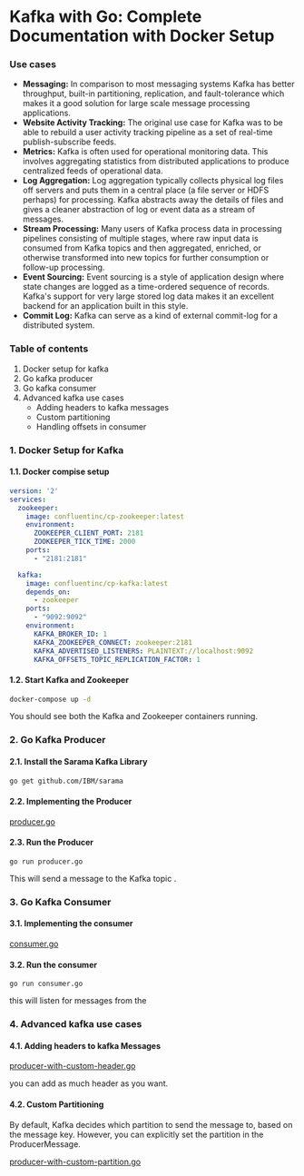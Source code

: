 # Kafka with Go: Complete Documentation with Docker Setup

### Use cases
- **Messaging:**  In comparison to most messaging systems Kafka has better throughput, built-in partitioning, replication, and fault-tolerance which makes it a good solution for large scale message processing applications.
- **Website Activity Tracking:** The original use case for Kafka was to be able to rebuild a user activity tracking pipeline as a set of real-time publish-subscribe feeds.
- **Metrics:** Kafka is often used for operational monitoring data. This involves aggregating statistics from distributed applications to produce centralized feeds of operational data.
- **Log Aggregation:** Log aggregation typically collects physical log files off servers and puts them in a central place (a file server or HDFS perhaps) for processing. Kafka abstracts away the details of files and gives a cleaner abstraction of log or event data as a stream of messages.
- **Stream Processing:** Many users of Kafka process data in processing pipelines consisting of multiple stages, where raw input data is consumed from Kafka topics and then aggregated, enriched, or otherwise transformed into new topics for further consumption or follow-up processing.
- **Event Sourcing:** Event sourcing is a style of application design where state changes are logged as a time-ordered sequence of records. Kafka's support for very large stored log data makes it an excellent backend for an application built in this style.
- **Commit Log:** Kafka can serve as a kind of external commit-log for a distributed system.

### Table of contents
1. Docker setup for kafka
2. Go kafka producer
3. Go kafka consumer
4. Advanced kafka use cases
   - Adding headers to kafka messages
   - Custom partitioning
   - Handling offsets in consumer

### 1. Docker Setup for Kafka
#### 1.1. Docker compise setup
```yaml
version: '2'
services:
  zookeeper:
    image: confluentinc/cp-zookeeper:latest
    environment:
      ZOOKEEPER_CLIENT_PORT: 2181
      ZOOKEEPER_TICK_TIME: 2000
    ports:
      - "2181:2181"

  kafka:
    image: confluentinc/cp-kafka:latest
    depends_on:
      - zookeeper
    ports:
      - "9092:9092"
    environment:
      KAFKA_BROKER_ID: 1
      KAFKA_ZOOKEEPER_CONNECT: zookeeper:2181
      KAFKA_ADVERTISED_LISTENERS: PLAINTEXT://localhost:9092
      KAFKA_OFFSETS_TOPIC_REPLICATION_FACTOR: 1

```

#### 1.2. Start Kafka and Zookeeper
```bash
docker-compose up -d
```
You should see both the Kafka and Zookeeper containers running.

### 2. Go Kafka Producer

#### 2.1. Install the Sarama Kafka Library

```bash
go get github.com/IBM/sarama
```

#### 2.2. Implementing the Producer
[producer.go](https://github.com/shabrul2451/Kafka-with-go/blob/main/producer/producer.go)

#### 2.3. Run the Producer

```
go run producer.go
```

This will send a message to the Kafka topic <kafka-topic>.

### 3. Go Kafka Consumer

#### 3.1. Implementing the consumer

[consumer.go](https://github.com/shabrul2451/Kafka-with-go/blob/main/consumer/consumer.go)

#### 3.2. Run the consumer
```
go run consumer.go
```
this will listen for messages from the <kafka-topic>

### 4. Advanced kafka use cases

#### 4.1. Adding headers to kafka Messages

[producer-with-custom-header.go](https://github.com/shabrul2451/Kafka-with-go/blob/main/producer/producer-with-custom-header.go)

you can add as much header as you want.

#### 4.2. Custom Partitioning

By default, Kafka decides which partition to send the message to, based on the message key. However, you can explicitly set the partition in the ProducerMessage.

[producer-with-custom-partition.go](https://github.com/shabrul2451/Kafka-with-go/blob/main/producer/producer-with-custom-partition.go)
